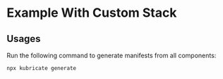 # Example With Custom Stack

## Usages

Run the following command to generate manifests from all components:

```bash
npx kubricate generate
```